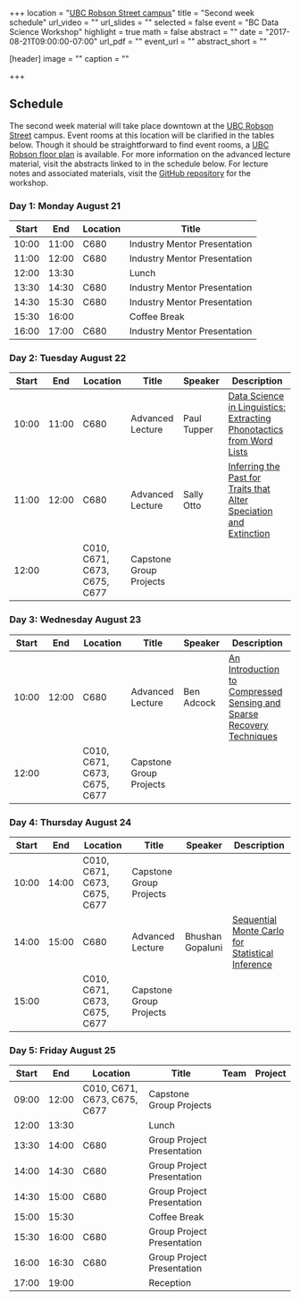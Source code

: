 +++
location = "[UBC Robson Street campus](https://goo.gl/maps/bfi4kpC4ubM2)"
title = "Second week schedule"
url_video = ""
url_slides = ""
selected = false
event = "BC Data Science Workshop"
highlight = true
math = false
abstract = ""
date = "2017-08-21T09:00:00-07:00"
url_pdf = ""
event_url = ""
abstract_short = ""

[header]
  image = ""
  caption = ""

+++

## Schedule

The second week material will take place downtown at the [UBC Robson Street](https://goo.gl/maps/bfi4kpC4ubM2) campus. Event rooms at this location will be clarified in the tables below. Though it should be straightforward to find event rooms, a [UBC Robson floor plan](http://robsonsquare2.sites.olt.ubc.ca/files/2010/08/UBC-Robson-Square-Floor-Plan.png) is available. For more information on the advanced lecture material, visit the abstracts linked to in the schedule below. For lecture notes and associated materials, visit the [GitHub repository](https://github.com/bcdataca/workshop-content/tree/master/2-second-week/notes) for the workshop.


### Day 1: Monday August 21

| Start |  End  | Location | Title |
| ----- | ----- | -------- | ----- |
| 10:00 | 11:00 | C680 | Industry Mentor Presentation |
| 11:00 | 12:00 | C680 | Industry Mentor Presentation |
| 12:00 | 13:30 |      | Lunch |
| 13:30 | 14:30 | C680 | Industry Mentor Presentation |
| 14:30 | 15:30 | C680 | Industry Mentor Presentation |
| 15:30 | 16:00 |  | Coffee Break |
| 16:00 | 17:00 | C680 | Industry Mentor Presentation |

### Day 2: Tuesday August 22

| Start |  End  | Location | Title | Speaker | Description |
| ----- | ----- | -------- | ----- | ------- | ----------- |
| 10:00 | 11:00 | C680 | Advanced Lecture | Paul Tupper | [Data Science in Linguistics: Extracting Phonotactics from Word Lists](../extracting-phonotactics) |
| 11:00 | 12:00 | C680 | Advanced Lecture | Sally Otto | [Inferring the Past for Traits that Alter Speciation and Extinction](../inferring-traits-speciation-extinction) |
| 12:00 |       | C010, C671, C673, C675, C677 | Capstone Group Projects |

### Day 3: Wednesday August 23

| Start |  End  | Location | Title | Speaker | Description |
| ----- | ----- | -------- | ----- | ------- | ----------- |
| 10:00 | 12:00 | C680 | Advanced Lecture | Ben Adcock | [An Introduction to Compressed Sensing and Sparse Recovery Techniques](../compressed-sensing-and-applications/) |
| 12:00 |       | C010, C671, C673, C675, C677 | Capstone Group Projects |


### Day 4: Thursday August 24

| Start |  End  | Location | Title | Speaker | Description |
| ----- | ----- | -------- | ----- | ------- | ----------- |
| 10:00 | 14:00 | C010, C671, C673, C675, C677 | Capstone Group Projects |
| 14:00 | 15:00 | C680 | Advanced Lecture | Bhushan Gopaluni | [Sequential Monte Carlo for Statistical Inference](../sequential-mc-for-inference) |
| 15:00 | | C010, C671, C673, C675, C677 | Capstone Group Projects |


### Day 5: Friday August 25

| Start |  End  | Location | Title | Team | Project |
| ----- | ----- | -------- | ----- | ------- | ----------- |
| 09:00 | 12:00 | C010, C671, C673, C675, C677 | Capstone Group Projects |
| 12:00 | 13:30 | | Lunch |
| 13:30 | 14:00 | C680 | Group Project Presentation |
| 14:00 | 14:30 | C680 | Group Project Presentation |
| 14:30 | 15:00 | C680 | Group Project Presentation |
| 15:00 | 15:30 |  | Coffee Break |
| 15:30 | 16:00 | C680 | Group Project Presentation |
| 16:00 | 16:30 | C680 | Group Project Presentation |
| 17:00 | 19:00 | | Reception |
